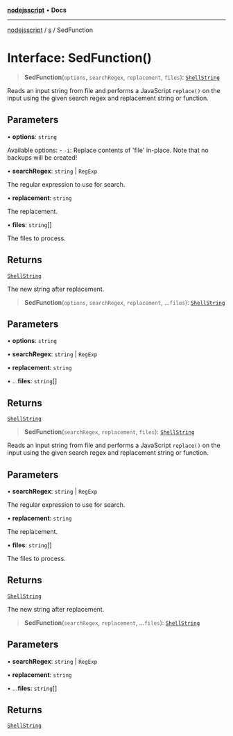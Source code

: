 [**nodejsscript**](../../../README.md) • **Docs**

***

[nodejsscript](../../../README.md) / [s](../README.md) / SedFunction

# Interface: SedFunction()

> **SedFunction**(`options`, `searchRegex`, `replacement`, `files`): [`ShellString`](../type-aliases/ShellString.md)

Reads an input string from file and performs a JavaScript `replace()`
on the input using the given search regex and replacement string or function.

## Parameters

• **options**: `string`

Available options:
       - `-i`: Replace contents of 'file' in-place. Note that no backups will be created!

• **searchRegex**: `string` \| `RegExp`

The regular expression to use for search.

• **replacement**: `string`

The replacement.

• **files**: `string`[]

The files to process.

## Returns

[`ShellString`](../type-aliases/ShellString.md)

The new string after replacement.

> **SedFunction**(`options`, `searchRegex`, `replacement`, ...`files`): [`ShellString`](../type-aliases/ShellString.md)

## Parameters

• **options**: `string`

• **searchRegex**: `string` \| `RegExp`

• **replacement**: `string`

• ...**files**: `string`[]

## Returns

[`ShellString`](../type-aliases/ShellString.md)

> **SedFunction**(`searchRegex`, `replacement`, `files`): [`ShellString`](../type-aliases/ShellString.md)

Reads an input string from file and performs a JavaScript `replace()`
on the input using the given search regex and replacement string or function.

## Parameters

• **searchRegex**: `string` \| `RegExp`

The regular expression to use for search.

• **replacement**: `string`

The replacement.

• **files**: `string`[]

The files to process.

## Returns

[`ShellString`](../type-aliases/ShellString.md)

The new string after replacement.

> **SedFunction**(`searchRegex`, `replacement`, ...`files`): [`ShellString`](../type-aliases/ShellString.md)

## Parameters

• **searchRegex**: `string` \| `RegExp`

• **replacement**: `string`

• ...**files**: `string`[]

## Returns

[`ShellString`](../type-aliases/ShellString.md)
